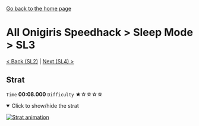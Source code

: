 [Go back to the home page](https://github.com/Doublevil/scbspeedrun)

# All Onigiris Speedhack > Sleep Mode > SL3

[< Back (SL2)](https://github.com/Doublevil/scbspeedrun/blob/main/levels/arb_sh/sl/SL2.md) | [Next (SL4) >](https://github.com/Doublevil/scbspeedrun/blob/main/levels/arb_sh/sl/SL4.md)

## Strat

`Time` **00:08.000** `Difficulty` ★☆☆☆☆
<details open>
  <summary>Click to show/hide the strat</summary>

  [![Strat animation](https://github.com/Doublevil/scbspeedrun/blob/main/media/levels/sl/SL3_Strat.webp)](https://github.com/Doublevil/scbspeedrun/blob/main/media/levels/sl/SL3_Strat.mp4?raw=true)
</details>
